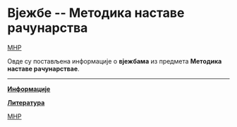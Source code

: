 # Вјежбе -- Методика наставе рачунарства

[МНР](../README.md)

Овде су постављена информације о **вјежбама** из предмета **Методика наставе рачунарствае**.  

---

**[Информације](info/README.md)**

**[Литература](https://drive.google.com/open?id=0B2lUqfsGGE3IdHF2S0VlbXJ6bWs)**

[МНР](../README.md)
